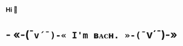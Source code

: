 ### Hi 👋

# - «-(¯`v´¯)-« I'm ʙᴀᴄʜ. »-(¯`v´¯)-»

<!--
- I’m currently learning Computer Engineering in Vietnam National University in Ha Noi,Viet Nam.
- I was especially interested in Data Science
- I am currently looking for internships in Web/App development and Data Analytics.
- Contact :
    - Facebook : https://www.facebook.com/dinhbach200501/
    - Linkedin : https://www.linkedin.com/in/bach20052001/
    - Youtube : https://www.youtube.com/channel/UCsSGQyq2APpFlQjj608_mfg?view_as=subscriber
    - My Email : bach20501@gmail.com
    - Github : https://github.com/bach2005200
    
<!--
**bach20052001/bach20052001** is a ✨ _special_ ✨ repository because its `README.md` (this file) appears on your GitHub profile.
